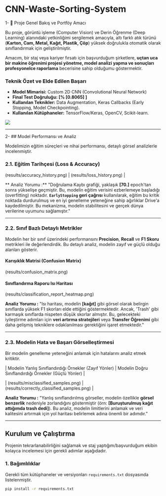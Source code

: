 # CNN-Waste-Sorting-System


1- 🚀 Proje Genel Bakış ve Portföy Amacı

Bu proje, görüntü işleme (Computer Vision) ve Derin Öğrenme (Deep Learning) alanındaki yetkinliğimi sergilemek amacıyla, altı farklı atık türünü (**Karton, Cam, Metal, Kağıt, Plastik, Çöp**) yüksek doğrulukla otomatik olarak sınıflandırmak için geliştirilmiştir.

Amacım, bir staj veya kariyer fırsatı için başvurduğum şirketlere, **uçtan uca bir makine öğrenimi projesi yönetme, model analizi yapma ve sonuçları profesyonelce raporlama** becerisine sahip olduğumu göstermektir.

### Teknik Özet ve Elde Edilen Başarı
* **Model Mimarisi:** Custom 2D CNN (Convolutional Neural Network)
* **Final Test Doğruluğu:** **[% [0.8065] ]**
* **Kullanılan Teknikler:** Data Augmentation, Keras Callbacks (Early Stopping, Model Checkpointing).
* **Kullanılan Kütüphaneler:** TensorFlow/Keras, OpenCV, Scikit-learn.

[![](https://img.shields.io/badge/Notebook-Colab-yellow.svg)](notebooks/Garbage_Classification_Training.ipynb) 

---

2- ## Model Performansı ve Analiz

Modelimizin eğitim süreçleri ve nihai performansı, detaylı görsel analizlerle incelenmiştir.

### 2.1. Eğitim Tarihçesi (Loss & Accuracy)

(results/accuracy_history.png) | (results/loss_history.png) |

** Analiz Yorumu :**
"Doğrulama Kaybı grafiği, yaklaşık **[70.]** epoch'tan sonra yükselişe geçmiştir. Bu, modelin eğitim verisini ezberlemeye başladığı (overfitting) noktadır. **`EarlyStopping` geri çağrısı** kullanılarak, eğitim bu kritik noktada durdurulmuş ve en iyi genelleme yeteneğine sahip ağırlıklar Drive'a kaydedilmiştir. Bu mekanizma, modelin stabilitesini ve gerçek dünya verilerine uyumunu sağlamıştır."

---


### 2.2. Sınıf Bazlı Detaylı Metrikler

Modelin her bir sınıf üzerindeki performansını **Precision**, **Recall** ve **F1 Skoru** metrikleri ile değerlendirdik. Bu detaylı analiz, modelin zayıf ve güçlü olduğu alanları gösterir.

#### Karışıklık Matrisi (Confusion Matrix)
(results/confusion_matrix.png)

#### Sınıflandırma Raporu Isı Haritası
(results/classification_report_heatmap.png)

**Analiz Yorumu :**
"Isı haritası, modelin **[kağıt]** gibi görsel olarak belirgin sınıflarda yüksek F1 skorları elde ettiğini göstermektedir. Ancak, 'Trash' gibi karmaşık sınıflarda nispeten düşük skorlar almıştır. Bu, gelecekteki iyileştirme adımları için **veri artırma stratejileri** veya **Transfer Öğrenimi** gibi daha gelişmiş tekniklere odaklanılması gerektiğini işaret etmektedir."

---

### 2.3. Modelin Hata ve Başarı Görselleştirmesi 

Bir modelin genelleme yeteneğini anlamak için hatalarını analiz etmek kritiktir.

| Modelin Yanlış Sınıflandırdığı Örnekler (Zayıf Yönler) | Modelin Doğru Sınıflandırdığı Örnekler (Güçlü Yönler) |

| (results/misclassified_samples.png) | (results/correctly_classified_samples.png) |

**Analiz Yorumu :**
"Yanlış sınıflandırılmış görseller, modelin özellikle **görsel benzerlik** nedeniyle zorlandığını göstermiştir (örn: **[Buruşturulmuş kağıt attığımda trash dedi]**). Bu analiz, modelin limitlerini anlamak ve veri kalitesini artırmak için yol haritası belirlemek adına önemli bir adımdır."

---

## Kurulum ve Çalıştırma

Projenin tekrarlanabilirliğini sağlamak ve staj yaptığım/başvurduğum ekibin kolayca incelemesi için gerekli adımlar aşağıdadır.

### 1. Bağımlılıklar
Gerekli tüm kütüphaneler ve versiyonları `requirements.txt` dosyasında listelenmiştir.

```bash
pip install -r requirements.txt
